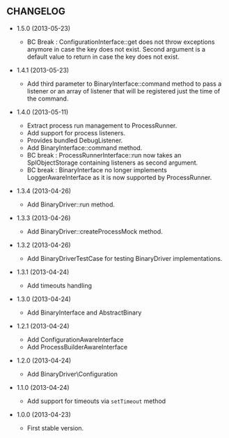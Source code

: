 CHANGELOG
---------

* 1.5.0 (2013-05-23)

  * BC Break : ConfigurationInterface::get does not throw exceptions anymore
    in case the key does not exist. Second argument is a default value to return
    in case the key does not exist.

* 1.4.1 (2013-05-23)

  * Add third parameter to BinaryInterface::command method to pass a listener or
    an array of listener that will be registered just the time of the command.

* 1.4.0 (2013-05-11)

  * Extract process run management to ProcessRunner.
  * Add support for process listeners.
  * Provides bundled DebugListener.
  * Add BinaryInterface::command method.
  * BC break : ProcessRunnerInterface::run now takes an SplObjectStorage containing
    listeners as second argument.
  * BC break : BinaryInterface no longer implements LoggerAwareInterface
    as it is now supported by ProcessRunner.

* 1.3.4 (2013-04-26)

  * Add BinaryDriver::run method.

* 1.3.3 (2013-04-26)

  * Add BinaryDriver::createProcessMock method.

* 1.3.2 (2013-04-26)

  * Add BinaryDriverTestCase for testing BinaryDriver implementations.

* 1.3.1 (2013-04-24)

  * Add timeouts handling

* 1.3.0 (2013-04-24)

  * Add BinaryInterface and AbstractBinary

* 1.2.1 (2013-04-24)

  * Add ConfigurationAwareInterface
  * Add ProcessBuilderAwareInterface

* 1.2.0 (2013-04-24)

  * Add BinaryDriver\Configuration

* 1.1.0 (2013-04-24)

  * Add support for timeouts via `setTimeout` method

* 1.0.0 (2013-04-23)

  * First stable version.
